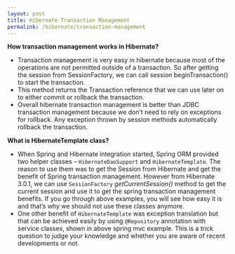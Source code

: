 ```yaml
---
layout: post
title: Hibernate Transaction Management
permalink: /hibernate/transaction-management
---
```


**How transaction management works in Hibernate?**  
-	Transaction management is very easy in hibernate because most of the operations are not permitted outside of a transaction. So after getting the session from SessionFactory, we can call session beginTransaction() to start the transaction.
-	This method returns the Transaction reference that we can use later on to either commit or rollback the transaction.
-	Overall hibernate transaction management is better than JDBC transaction management because we don’t need to rely on exceptions for rollback. Any exception thrown by session methods automatically rollback the transaction.

**What is HibernateTemplate class?**  
-	When Spring and Hibernate integration started, Spring ORM provided two helper classes – `HibernateDaoSupport` and `HibernateTemplate`. The reason to use them was to get the Session from Hibernate and get the benefit of Spring transaction management. However from Hibernate 3.0.1, we can use `SessionFactory` *getCurrentSession()* method to get the current session and use it to get the spring transaction management benefits. If you go through above examples, you will see how easy it is and that’s why we should not use these classes anymore.
-	One other benefit of `HibernateTemplate` was exception translation but that can be achieved easily by using `@Repository` annotation with service classes, shown in above spring mvc example. This is a trick question to judge your knowledge and whether you are aware of recent developments or not.
